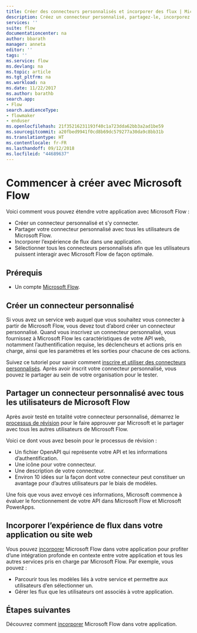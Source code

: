 ```yaml
---
title: Créer des connecteurs personnalisés et incorporer des flux | Microsoft Docs
description: Créez un connecteur personnalisé, partagez-le, incorporez un flux et bien plus encore.
services: ''
suite: flow
documentationcenter: na
author: bbarath
manager: anneta
editor: ''
tags: ''
ms.service: flow
ms.devlang: na
ms.topic: article
ms.tgt_pltfrm: na
ms.workload: na
ms.date: 11/22/2017
ms.author: barathb
search.app:
- Flow
search.audienceType:
- flowmaker
- enduser
ms.openlocfilehash: 21f35216231193f40c1a723dda62bb3a2ad1be59
ms.sourcegitcommit: a20fbed9941f0cd8b69dc579277a30da9c8bb31b
ms.translationtype: HT
ms.contentlocale: fr-FR
ms.lasthandoff: 09/12/2018
ms.locfileid: "44689637"
---
```

# <a name="start-to-build-with-microsoft-flow"></a>Commencer à créer avec Microsoft Flow

Voici comment vous pouvez étendre votre application avec Microsoft Flow :

* Créer un connecteur personnalisé et s’y connecter.
* Partager votre connecteur personnalisé avec tous les utilisateurs de Microsoft Flow.
* Incorporer l’expérience de flux dans une application.
* Sélectionner tous les connecteurs personnalisés afin que les utilisateurs puissent interagir avec Microsoft Flow de façon optimale.

## <a name="prerequisites"></a>Prérequis

* Un compte [Microsoft Flow](https://flow.microsoft.com).

## <a name="create-a-custom-connector"></a>Créer un connecteur personnalisé

Si vous avez un service web auquel que vous souhaitez vous connecter à partir de Microsoft Flow, vous devez tout d’abord créer un connecteur personnalisé. Quand vous inscrivez un connecteur personnalisé, vous fournissez à Microsoft Flow les caractéristiques de votre API web, notamment l’authentification requise, les déclencheurs et actions pris en charge, ainsi que les paramètres et les sorties pour chacune de ces actions.

Suivez ce tutoriel pour savoir comment [inscrire et utiliser des connecteurs personnalisés](https://powerapps.microsoft.com/tutorials/register-custom-api/). Après avoir inscrit votre connecteur personnalisé, vous pouvez le partager au sein de votre organisation pour le tester.

## <a name="share-a-custom-connector-with-all-microsoft-flow-users"></a>Partager un connecteur personnalisé avec tous les utilisateurs de Microsoft Flow

Après avoir testé en totalité votre connecteur personnalisé, démarrez le [processus de révision](https://flow.microsoft.com/blog/calling-all-saas-apps-now-you-can-build-your-own-connector-for-flow-and-logic-apps/) pour le faire approuver par Microsoft et le partager avec tous les autres utilisateurs de Microsoft Flow.

Voici ce dont vous avez besoin pour le processus de révision :

* Un fichier OpenAPI qui représente votre API et les informations d’authentification.
* Une icône pour votre connecteur.
* Une description de votre connecteur.
* Environ 10 idées sur la façon dont votre connecteur peut constituer un avantage pour d’autres utilisateurs par le biais de modèles.

Une fois que vous avez envoyé ces informations, Microsoft commence à évaluer le fonctionnement de votre API dans Microsoft Flow et Microsoft PowerApps.

## <a name="embed-the-flow-experience-into-your-website-or-app"></a>Incorporer l’expérience de flux dans votre application ou site web

Vous pouvez [incorporer](developer/embed-flow-dev.md) Microsoft Flow dans votre application pour profiter d’une intégration profonde en contexte entre votre application et tous les autres services pris en charge par Microsoft Flow. Par exemple, vous pouvez :

* Parcourir tous les modèles liés à votre service et permettre aux utilisateurs d’en sélectionner un.
* Gérer les flux que les utilisateurs ont associés à votre application.

## <a name="next-steps"></a>Étapes suivantes

Découvrez comment [incorporer](developer/embed-flow-dev.md) Microsoft Flow dans votre application.
